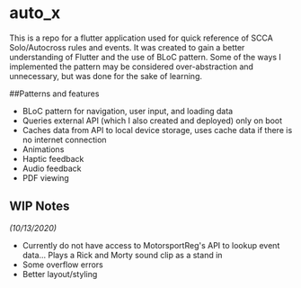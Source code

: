 # auto_x

This is a repo for a flutter application used for quick reference of SCCA Solo/Autocross rules and events.
It was created to gain a better understanding of Flutter and the use of BLoC pattern. Some of the ways I implemented the pattern may be considered over-abstraction and unnecessary, but was done for the sake of learning.

##Patterns and features

- BLoC pattern for navigation, user input, and loading data
- Queries external API (which I also created and deployed) only on boot
- Caches data from API to local device storage, uses cache data if there is no internet connection
- Animations
- Haptic feedback
- Audio feedback
- PDF viewing


## WIP Notes
*(10/13/2020)*
- Currently do not have access to MotorsportReg's API to lookup event data... Plays a Rick and Morty sound clip as a stand in
- Some overflow errors
- Better layout/styling